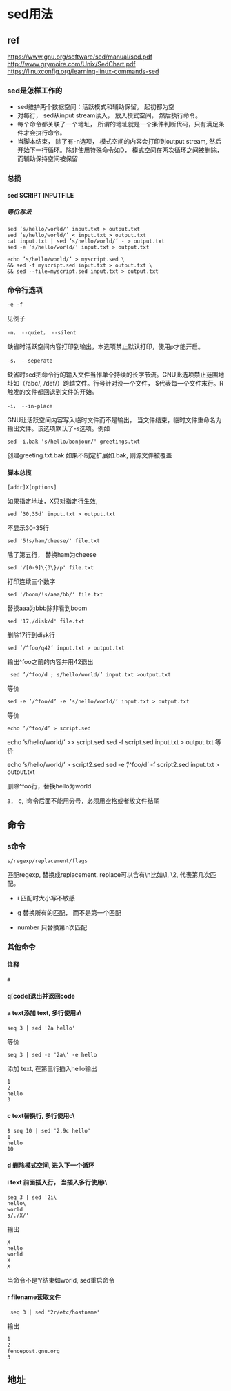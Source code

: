 # sed用法

## ref

<https://www.gnu.org/software/sed/manual/sed.pdf>
<http://www.grymoire.com/Unix/SedChart.pdf>
<https://linuxconfig.org/learning-linux-commands-sed>

### sed是怎样工作的

+ sed维护两个数据空间：活跃模式和辅助保留。 起初都为空
+ 对每行， sed从input stream读入， 放入模式空间， 然后执行命令。
+ 每个命令都关联了一个地址， 所谓的地址就是一个条件判断代码，只有满足条件才会执行命令。
+ 当脚本结束， 除了有-n选项， 模式空间的内容会打印到output stream, 然后开始下一行循环。除非使用特殊命令如D， 模式空间在两次循环之间被删除， 而辅助保持空间被保留

### 总揽

#### sed SCRIPT INPUTFILE

##### 等价写法

    sed ’s/hello/world/’ input.txt > output.txt
    sed ’s/hello/world/’ < input.txt > output.txt
    cat input.txt | sed ’s/hello/world/’ - > output.txt
    sed -e ’s/hello/world/’ input.txt > output.txt

    echo ’s/hello/world/’ > myscript.sed \
    && sed -f myscript.sed input.txt > output.txt \
    && sed --file=myscript.sed input.txt > output.txt

### 命令行选项

    -e -f
见例子

    -n， --quiet， --silent
缺省时活跃空间内容打印到输出，本选项禁止默认打印，使用p才能开启。

    -s， --seperate
缺省时sed把命令行的输入文件当作单个持续的长字节流。GNU此选项禁止范围地址如（/abc/, /def/）跨越文件。行号针对没一个文件， $代表每一个文件末行。R触发的文件都回退到文件的开始。

    -i， --in-place
GNU让活跃空间内容写入临时文件而不是输出， 当文件结束，临时文件重命名为输出文件。该选项默认了-s选项。例如

    sed -i.bak 's/hello/bonjour/' greetings.txt

创建greeting.txt.bak
如果不制定扩展如.bak, 则源文件被覆盖

#### 脚本总揽

    [addr]X[options]

如果指定地址，X只对指定行生效,

    sed ’30,35d’ input.txt > output.txt
不显示30-35行

    sed '5!s/ham/cheese/' file.txt
除了第五行， 替换ham为cheese

    sed '/[0-9]\{3\}/p' file.txt
打印连续三个数字

    sed '/boom/!s/aaa/bb/' file.txt
替换aaa为bbb除非看到boom

    sed '17,/disk/d' file.txt
删除17行到disk行

    sed ’/^foo/q42’ input.txt > output.txt
输出^foo之前的内容并用42退出

     sed ’/^foo/d ; s/hello/world/’ input.txt >output.txt
等价

    sed -e ’/^foo/d’ -e ’s/hello/world/’ input.txt > output.txt
等价

    echo ’/^foo/d’ > script.sed
echo ’s/hello/world/’ >> script.sed
sed -f script.sed input.txt > output.txt
等价

echo ’s/hello/world/’ > script2.sed
sed -e ’/^foo/d’ -f script2.sed input.txt > output.txt

删除^foo行，替换hello为world

a， c, i命令后面不能用分号，必须用空格或者放文件结尾

## 命令

### s命令

    s/regexp/replacement/flags
匹配regexp, 替换成replacement. replace可以含有\n比如\1, \2, 代表第几次匹配。

+ i 匹配时大小写不敏感

+ g 替换所有的匹配， 而不是第一个匹配

+ number 只替换第n次匹配

### 其他命令

#### 注释

    #

#### q[code]退出并返回code

#### a text添加 text, 多行使用a\

    seq 3 | sed '2a hello'
等价

    seq 3 | sed -e '2a\' -e hello

添加 text, 在第三行插入hello输出

    1
    2
    hello
    3

#### c text替换行, 多行使用c\

    $ seq 10 | sed '2,9c hello'
    1
    hello
    10

#### d 删除模式空间, 进入下一个循环

#### i text 前面插入行， 当插入多行使用i\

    seq 3 | sed '2i\
    hello\
    world
    s/./X/'
输出

    X
    hello
    world
    X
    X
当命令不是’\‘结束如world, sed重启命令

#### r filename读取文件

     seq 3 | sed '2r/etc/hostname'
输出

    1
    2
    fencepost.gnu.org
    3

## 地址